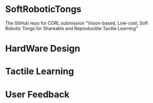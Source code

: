 # SoftRoboticTongs
The GitHub repo for CORL submission "Vision-based, Low-cost, Soft Robotic Tongs for Shareable and Reproducible Tactile Learning"

# HardWare Design


# Tactile Learning


# User Feedback